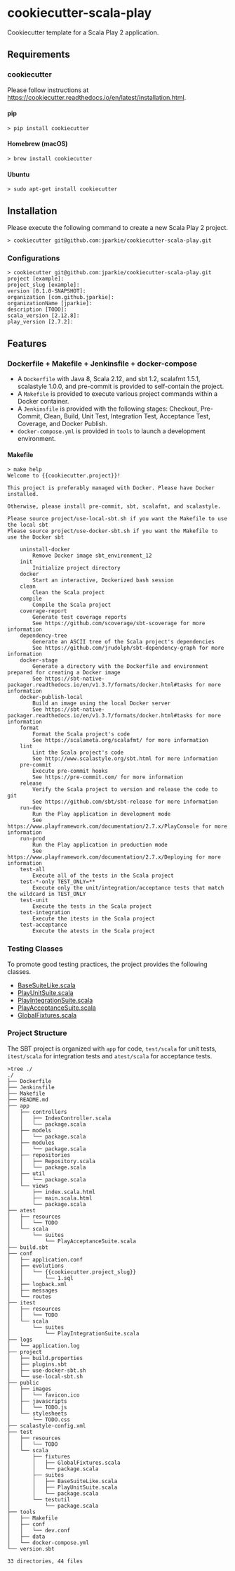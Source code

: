 # cookiecutter-scala-play

Cookiecutter template for a Scala Play 2 application.

## Requirements

### cookiecutter

Please follow instructions at https://cookiecutter.readthedocs.io/en/latest/installation.html.

#### pip

```
> pip install cookiecutter
```

#### Homebrew (macOS)

```
> brew install cookiecutter
```
#### Ubuntu

```
> sudo apt-get install cookiecutter
```

## Installation

Please execute the following command to create a new Scala Play 2 project.

```
> cookiecutter git@github.com:jparkie/cookiecutter-scala-play.git
```

### Configurations

```
> cookiecutter git@github.com:jparkie/cookiecutter-scala-play.git
project [example]:
project_slug [example]:
version [0.1.0-SNAPSHOT]:
organization [com.github.jparkie]:
organizationName [jparkie]:
description [TODO]:
scala_version [2.12.8]:
play_version [2.7.2]:
```

## Features

### Dockerfile + Makefile + Jenkinsfile + docker-compose

- A `Dockerfile` with Java 8, Scala 2.12, and sbt 1.2, scalafmt 1.5.1, scalastyle 1.0.0, and pre-commit is provided to self-contain the project.
- A `Makefile` is provided to execute various project commands within a Docker container.
- A `Jenkinsfile` is provided with the following stages: Checkout, Pre-Commit, Clean, Build, Unit Test, Integration Test, Acceptance Test, Coverage, and Docker Publish.
- `docker-compose.yml` is provided in `tools` to launch a development environment.

#### Makefile

```
> make help
Welcome to {{cookiecutter.project}}!

This project is preferably managed with Docker. Please have Docker installed.

Otherwise, please install pre-commit, sbt, scalafmt, and scalastyle.

Please source project/use-local-sbt.sh if you want the Makefile to use the local sbt
Please source project/use-docker-sbt.sh if you want the Makefile to use the Docker sbt

    uninstall-docker
        Remove Docker image sbt_environment_12
    init
        Initialize project directory
    docker
        Start an interactive, Dockerized bash session
    clean
        Clean the Scala project
    compile
        Compile the Scala project
    coverage-report
        Generate test coverage reports
        See https://github.com/scoverage/sbt-scoverage for more information
    dependency-tree
        Generate an ASCII tree of the Scala project's dependencies
        See https://github.com/jrudolph/sbt-dependency-graph for more information
    docker-stage
        Generate a directory with the Dockerfile and environment prepared for creating a Docker image
        See https://sbt-native-packager.readthedocs.io/en/v1.3.7/formats/docker.html#tasks for more information
    docker-publish-local
        Build an image using the local Docker server
        See https://sbt-native-packager.readthedocs.io/en/v1.3.7/formats/docker.html#tasks for more information
    format
        Format the Scala project's code
        See https://scalameta.org/scalafmt/ for more information
    lint
        Lint the Scala project's code
        See http://www.scalastyle.org/sbt.html for more information
    pre-commit
        Execute pre-commit hooks
        See https://pre-commit.com/ for more information
    release
        Verify the Scala project to version and release the code to git
        See https://github.com/sbt/sbt-release for more information
    run-dev
        Run the Play application in development mode
        See https://www.playframework.com/documentation/2.7.x/PlayConsole for more information
    run-prod
        Run the Play application in production mode
        See https://www.playframework.com/documentation/2.7.x/Deploying for more information
    test-all
        Execute all of the tests in the Scala project
    test-*-only TEST_ONLY=**
        Execute only the unit/integration/acceptance tests that match the wildcard in TEST_ONLY
    test-unit
        Execute the tests in the Scala project
    test-integration
        Execute the itests in the Scala project
    test-acceptance
        Execute the atests in the Scala project
```

### Testing Classes

To promote good testing practices, the project provides the following classes.
- [BaseSuiteLike.scala](https://github.com/jparkie/cookiecutter-scala-play/blob/master/%7B%7Bcookiecutter.project%7D%7D/test/scala/suites/BaseSuiteLike.scala)
- [PlayUnitSuite.scala](https://github.com/jparkie/cookiecutter-scala-play/blob/master/%7B%7Bcookiecutter.project%7D%7D/test/scala/suites/PlayUnitSuite.scala)
- [PlayIntegrationSuite.scala](https://github.com/jparkie/cookiecutter-scala-play/blob/master/%7B%7Bcookiecutter.project%7D%7D/itest/scala/suites/PlayIntegrationSuite.scala)
- [PlayAcceptanceSuite.scala](https://github.com/jparkie/cookiecutter-scala-play/blob/master/%7B%7Bcookiecutter.project%7D%7D/atest/scala/suites/PlayAcceptanceSuite.scala)
- [GlobalFixtures.scala](https://github.com/jparkie/cookiecutter-scala-play/blob/master/%7B%7Bcookiecutter.project%7D%7D/test/scala/fixtures/GlobalFixtures.scala)

### Project Structure

The SBT project is organized with `app` for code, `test/scala` for unit tests, `itest/scala` for integration tests and `atest/scala` for acceptance tests.

```
>tree ./
./
├── Dockerfile
├── Jenkinsfile
├── Makefile
├── README.md
├── app
│   ├── controllers
│   │   ├── IndexController.scala
│   │   └── package.scala
│   ├── models
│   │   └── package.scala
│   ├── modules
│   │   └── package.scala
│   ├── repositories
│   │   ├── Repository.scala
│   │   └── package.scala
│   ├── util
│   │   └── package.scala
│   └── views
│       ├── index.scala.html
│       ├── main.scala.html
│       └── package.scala
├── atest
│   ├── resources
│   │   └── TODO
│   └── scala
│       └── suites
│           └── PlayAcceptanceSuite.scala
├── build.sbt
├── conf
│   ├── application.conf
│   ├── evolutions
│   │   └── {{cookiecutter.project_slug}}
│   │       └── 1.sql
│   ├── logback.xml
│   ├── messages
│   └── routes
├── itest
│   ├── resources
│   │   └── TODO
│   └── scala
│       └── suites
│           └── PlayIntegrationSuite.scala
├── logs
│   └── application.log
├── project
│   ├── build.properties
│   ├── plugins.sbt
│   ├── use-docker-sbt.sh
│   └── use-local-sbt.sh
├── public
│   ├── images
│   │   └── favicon.ico
│   ├── javascripts
│   │   └── TODO.js
│   └── stylesheets
│       └── TODO.css
├── scalastyle-config.xml
├── test
│   ├── resources
│   │   └── TODO
│   └── scala
│       ├── fixtures
│       │   ├── GlobalFixtures.scala
│       │   └── package.scala
│       ├── suites
│       │   ├── BaseSuiteLike.scala
│       │   ├── PlayUnitSuite.scala
│       │   └── package.scala
│       └── testutil
│           └── package.scala
├── tools
│   ├── Makefile
│   ├── conf
│   │   └── dev.conf
│   ├── data
│   └── docker-compose.yml
└── version.sbt

33 directories, 44 files
```
